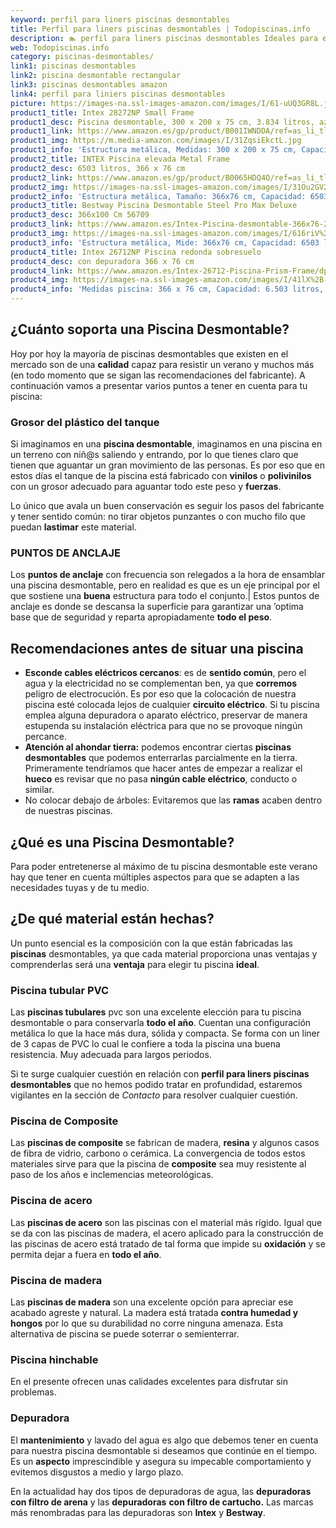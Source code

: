```yaml
---
keyword: perfil para liners piscinas desmontables
title: Perfil para liners piscinas desmontables | Todopiscinas.info
description: 🏊 perfil para liners piscinas desmontables Ideales para este verano 2021. Aquí puedes comprar perfil para liners piscinas desmontables y comparar con otras similares. No dejes escapar perfil para liners piscinas desmontables a un precio realmente tentador.
web: Todopiscinas.info
category: piscinas-desmontables/
link1: piscinas desmontables
link2: piscina desmontable rectangular
link3: piscinas desmontables amazon
link4: perfil para liniers piscinas desmontables
picture: https://images-na.ssl-images-amazon.com/images/I/61-uUQ3GR8L.jpg
product1_title: Intex 28272NP Small Frame
product1_desc: Piscina desmontable, 300 x 200 x 75 cm, 3.834 litros, azul
product1_link: https://www.amazon.es/gp/product/B001IWNDDA/ref=as_li_tl?ie=UTF8&camp=3638&creative=24630&creativeASIN=B001IWNDDA&linkCode=as2&tag=todopiscinas0e-21&linkId=25b9d647487c889cb6ef56ed63f50ca1
product1_img: https://m.media-amazon.com/images/I/31ZqsiEkctL.jpg
product1_info: 'Estructura metálica, Medidas: 300 x 200 x 75 cm, Capacidad: 3.834 litros, Para 6 personas (+ 6 años), Fácil montaje, Forma rectangular'
product2_title: INTEX Piscina elevada Metal Frame
product2_desc: 6503 litros, 366 x 76 cm
product2_link: https://www.amazon.es/gp/product/B0065HDQ4O/ref=as_li_tl?ie=UTF8&camp=3638&creative=24630&creativeASIN=B0065HDQ4O&linkCode=as2&tag=todopiscinas0e-21&linkId=ed2430e3ba564d3527ee103df33ed7b3
product2_img: https://images-na.ssl-images-amazon.com/images/I/31Ou2GV2SAL.jpg
product2_info: 'Estructura metálica, Tamaño: 366x76 cm, Capacidad: 6503 litros, Forma circular, De 4 a 7 personas (+6 años)'
product3_title: Bestway Piscina Desmontable Steel Pro Max Deluxe
product3_desc: 366x100 Cm 56709
product3_link: https://www.amazon.es/Intex-Piscina-desmontable-366x76-28210NP/dp/B0065HDQ4O?__mk_es_ES=%C3%85M%C3%85%C5%BD%C3%95%C3%91&crid=25UQGV9HG2INI&dchild=1&keywords=piscinas+desmontables&qid=1615854176&sprefix=piscinas+dem%2Caps%2C201&sr=8-5&linkCode=ll1&tag=todopiscinas0e-21&linkId=34f200977c6cbaab1f3f4d9ac0e64755&language=es_ES&ref_=as_li_ss_tl
product3_img: https://images-na.ssl-images-amazon.com/images/I/616riV%2BiY3L.jpg
product3_info: 'Estructura metálica, Mide: 366x76 cm, Capacidad: 6503 litros, De 4 a 7 personas mayores de 6 años, Forma circular, Tecnología Super-Tough'
product4_title: Intex 26712NP Piscina redonda sobresuelo
product4_desc: con depuradora 366 x 76 cm
product4_link: https://www.amazon.es/Intex-26712-Piscina-Prism-Frame/dp/B07FB823GL?__mk_es_ES=%C3%85M%C3%85%C5%BD%C3%95%C3%91&dchild=1&keywords=piscinas+desmontables+con+depuradora&qid=1615936418&sr=8-5&linkCode=ll1&tag=todopiscinas0e-21&linkId=d98699de7830cd471766fa1daa36de34&language=es_ES&ref_=as_li_ss_tl
product4_img: https://images-na.ssl-images-amazon.com/images/I/41lX%2B-YpibL.jpg
product4_info: 'Medidas piscina: 366 x 76 cm, Capacidad: 6.503 litros, Incluye depuradora de cartucha A, Lona resistente triple capa'
---
```




## ¿Cuánto soporta una Piscina Desmontable?

Hoy por hoy la mayoría de piscinas desmontables que existen en el mercado son de una **calidad** capaz para resistir un verano y muchos más (en todo momento que se sigan las recomendaciones del fabricante). A continuación vamos a presentar varios puntos a tener en cuenta para tu piscina:


### Grosor del plástico del tanque

Si imaginamos en una **piscina desmontable**, imaginamos en una piscina en un terreno con niñ@s saliendo y entrando, por lo que tienes claro que tienen que aguantar un gran movimiento de las personas. Es por eso que en estos días el tanque de la piscina está fabricado con **vinilos** o **polivinilos** con un grosor adecuado para aguantar todo este peso y **fuerzas**.

Lo único que avala un	 buen conservación es seguir los pasos del fabricante y tener sentido común: no tirar objetos punzantes o con mucho filo que puedan **lastimar** este material.


### PUNTOS DE ANCLAJE

Los **puntos de anclaje** con frecuencia son relegados a la hora de ensamblar una piscina desmontable, pero en realidad es que es un eje principal por el que sostiene una **buena** estructura para todo el conjunto.| Estos puntos de anclaje es donde se descansa la superficie para garantizar una ’optima base que de seguridad y reparta apropiadamente **todo el peso**.

<brand-panel :title=product1_title :desc=product1_desc :img=product1_img :link=product1_link></brand-panel>

<external-banner></external-banner>



## Recomendaciones antes de situar una piscina



*   **Esconde cables eléctricos cercanos**: es de **sentido común**, pero el agua y la electricidad no se complementan ben, ya que **corremos** peligro de electrocución. Es por eso que la colocación de nuestra piscina esté colocada lejos de cualquier **circuito eléctrico**. Si tu piscina emplea alguna depuradora o aparato eléctrico, preservar de manera estupenda su instalación eléctrica para que no se provoque ningún percance.
*   **Atención al ahondar tierra:** podemos encontrar ciertas **piscinas desmontables** que podemos enterrarlas parcialmente en la tierra. Primeramente tendríamos que hacer antes de empezar a realizar el **hueco** es revisar que no pasa **ningún cable eléctrico**, conducto o similar.
*   No colocar debajo de árboles: Evitaremos que las **ramas** acaben dentro de nuestras piscinas.

<stats-list :link1=link1 :link2=link2 :link3=link3 :link4=link4 :category=category></stats-list>
## ¿Qué es una Piscina Desmontable?



Para poder entretenerse al máximo de tu piscina desmontable este verano  hay que tener en cuenta múltiples aspectos para que se adapten a las necesidades tuyas y de tu medio.


## ¿De qué material están hechas?

Un punto esencial es la composición con la que están fabricadas las **piscinas** desmontables, ya que cada material proporciona unas ventajas y comprenderlas  será una **ventaja** para elegir tu piscina **ideal**.


### Piscina tubular PVC

Las **piscinas tubulares** pvc son una excelente elección para tu piscina desmontable o para conservarla **todo el año**. Cuentan una configuración metálica lo que la hace más dura, sólida y compacta. Se forma con un liner de 3 capas de PVC lo cual le confiere a toda la piscina una buena resistencia. Muy adecuada para largos periodos.

Si te surge cualquier cuestión en relación con **perfil para liners piscinas desmontables** que no hemos podido tratar en profundidad, estaremos vigilantes en la sección de _Contacto_ para resolver cualquier cuestión.


### Piscina de Composite

Las **piscinas de composite** se fabrican de madera, **resina** y algunos casos de fibra de vidrio, carbono o cerámica. La convergencia de todos estos materiales sirve para que la piscina de **composite** sea muy resistente al paso de los años e inclemencias meteorológicas.


### Piscina de acero

Las **piscinas de acero** son las piscinas con el material más rígido. Igual que se da con las piscinas de madera, el acero aplicado para la construcción de las piscinas de acero está tratado de tal forma que impide su **oxidación** y se permita dejar a fuera en **todo el año**.


### Piscina de madera

Las **piscinas de madera** son una excelente opción para apreciar ese acabado agreste y natural. La madera está tratada **contra humedad y hongos** por lo que su durabilidad no corre ninguna amenaza. Esta alternativa de piscina se puede soterrar o semienterrar.


### Piscina hinchable

 En el presente ofrecen unas calidades excelentes para disfrutar sin problemas.


### Depuradora

El **mantenimiento** y lavado del agua es algo que debemos tener en cuenta para nuestra piscina desmontable si deseamos que continúe en el tiempo. Es un **aspecto** imprescindible y asegura su impecable comportamiento y evitemos disgustos a medio y largo plazo.

En la actualidad hay dos tipos de depuradoras de agua, las **depuradoras con filtro de arena** y  las **depuradoras** **con filtro de cartucho.** Las marcas más renombradas para las depuradoras son **Intex** y **Bestway**.